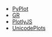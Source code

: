 
- [PyPlot](examples/pyplot.md)
- [GR](examples/gr.md)
- [PlotlyJS](examples/plotlyjs.md)
- [UnicodePlots](examples/unicodeplots.md)